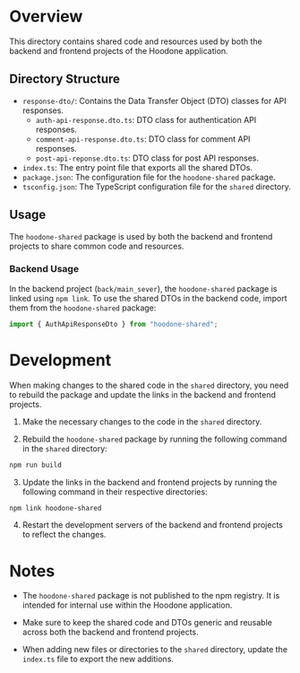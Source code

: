 # Overview

This directory contains shared code and resources used by both the backend and frontend projects of the Hoodone application.

## Directory Structure

- `response-dto/`: Contains the Data Transfer Object (DTO) classes for API responses.
  - `auth-api-response.dto.ts`: DTO class for authentication API responses.
  - `comment-api-response.dto.ts`: DTO class for comment API responses.
  - `post-api-reponse.dto.ts`: DTO class for post API responses.
- `index.ts`: The entry point file that exports all the shared DTOs.
- `package.json`: The configuration file for the `hoodone-shared` package.
- `tsconfig.json`: The TypeScript configuration file for the `shared` directory.

## Usage

The `hoodone-shared` package is used by both the backend and frontend projects to share common code and resources.

### Backend Usage

In the backend project (`back/main_sever`), the `hoodone-shared` package is linked using `npm link`. To use the shared DTOs in the backend code, import them from the `hoodone-shared` package:

```typescript
import { AuthApiResponseDto } from "hoodone-shared";
```

# Development

When making changes to the shared code in the `shared` directory, you need to rebuild the package and update the links in the backend and frontend projects.

1. Make the necessary changes to the code in the `shared` directory.

2. Rebuild the `hoodone-shared` package by running the following command in the `shared` directory:

```bash
npm run build
```

3. Update the links in the backend and frontend projects by running the following command in their respective directories:

```bash
npm link hoodone-shared
```

4. Restart the development servers of the backend and frontend projects to reflect the changes.

# Notes

- The `hoodone-shared` package is not published to the npm registry. It is intended for internal use within the Hoodone application.

- Make sure to keep the shared code and DTOs generic and reusable across both the backend and frontend projects.

- When adding new files or directories to the `shared` directory, update the `index.ts` file to export the new additions.
